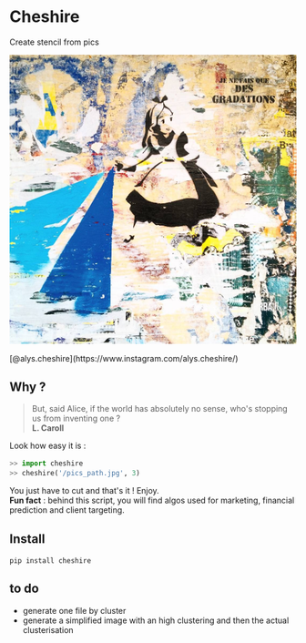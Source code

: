 # Cheshire

Create stencil from pics

<p align="center">
  <a href="#"><img src="./misc/alys.png" /></a>
</p>
[@alys.cheshire](https://www.instagram.com/alys.cheshire/)

## Why ?

> But, said Alice, if the world has absolutely no sense, who's stopping us from inventing one ?  
> **L. Caroll**

Look how easy it is :
```python
>> import cheshire
>> cheshire('/pics_path.jpg', 3)
```

You just have to cut and that's it ! Enjoy.  
**Fun fact** : behind this script, you will find algos used for marketing, financial prediction and client targeting.  

## Install

```
pip install cheshire
```

## to do
- generate one file by cluster
- generate a simplified image with an high clustering and then the actual clusterisation
